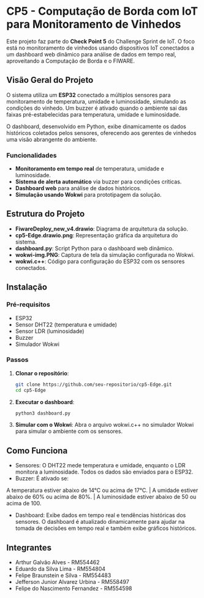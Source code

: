 # CP5 - Computação de Borda com IoT para Monitoramento de Vinhedos

Este projeto faz parte do **Check Point 5** do Challenge Sprint de IoT. O foco está no monitoramento de vinhedos usando dispositivos IoT conectados a um dashboard web dinâmico para análise de dados em tempo real, aproveitando a Computação de Borda e o FIWARE.

## Visão Geral do Projeto

O sistema utiliza um **ESP32** conectado a múltiplos sensores para monitoramento de temperatura, umidade e luminosidade, simulando as condições do vinhedo. Um buzzer é ativado quando o ambiente sai das faixas pré-estabelecidas para temperatura, umidade e luminosidade.

O dashboard, desenvolvido em Python, exibe dinamicamente os dados históricos coletados pelos sensores, oferecendo aos gerentes de vinhedos uma visão abrangente do ambiente.

### Funcionalidades
- **Monitoramento em tempo real** de temperatura, umidade e luminosidade.
- **Sistema de alerta automático** via buzzer para condições críticas.
- **Dashboard web** para análise de dados históricos.
- **Simulação usando Wokwi** para prototipagem da solução.

## Estrutura do Projeto

- **FiwareDeploy_new_v4.drawio**: Diagrama de arquitetura da solução.
- **cp5-Edge.drawio.png**: Representação gráfica da arquitetura do sistema.
- **dashboard.py**: Script Python para o dashboard web dinâmico.
- **wokwi-img.PNG**: Captura de tela da simulação configurada no Wokwi.
- **wokwi.c++**: Código para configuração do ESP32 com os sensores conectados.

## Instalação

### Pré-requisitos
- ESP32
- Sensor DHT22 (temperatura e umidade)
- Sensor LDR (luminosidade)
- Buzzer
- Simulador Wokwi

### Passos

1. **Clonar o repositório**:
   ```bash
   git clone https://github.com/seu-repositorio/cp5-Edge.git
   cd cp5-Edge

2. **Executar o dashboard**:
   ```bash
   python3 dashboard.py
   
3. **Simular com o Wokwi**:
   Abra o arquivo wokwi.c++ no simulador Wokwi para simular o ambiente com os sensores.

## Como Funciona

- Sensores: O DHT22 mede temperatura e umidade, enquanto o LDR monitora a luminosidade. Todos os dados são enviados para o ESP32.
- Buzzer: É ativado se:

A temperatura estiver abaixo de 14°C ou acima de 17°C. | A umidade estiver abaixo de 60% ou acima de 80%. | A luminosidade estiver abaixo de 50 ou acima de 100.

- Dashboard: Exibe dados em tempo real e tendências históricas dos sensores. O dashboard é atualizado dinamicamente para ajudar na tomada de decisões em tempo real e também exibe gráficos históricos.

## Integrantes
- Arthur Galvão Alves - RM554462
- Eduardo da Silva Lima - RM554804
- Felipe Braunstein e Silva - RM554483
- Jefferson Junior Alvarez Urbina - RM558497
- Felipe do Nascimento Fernandez - RM554598
